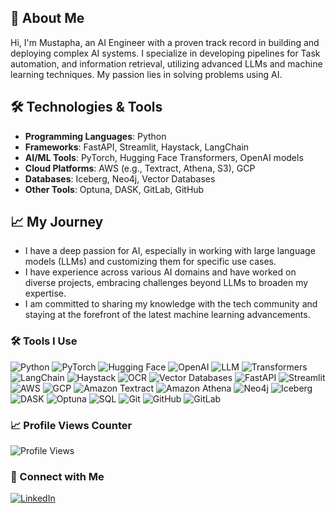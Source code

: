 ## 👋 About Me
Hi, I'm Mustapha, an AI Engineer with a proven track record in building and deploying complex AI systems. I specialize in developing  pipelines for Task automation, and information retrieval, utilizing advanced LLMs and machine learning techniques. My passion lies in solving problems using AI.


## 🛠️ Technologies & Tools
- **Programming Languages**: Python
- **Frameworks**: FastAPI, Streamlit, Haystack, LangChain
- **AI/ML Tools**: PyTorch, Hugging Face Transformers, OpenAI models
- **Cloud Platforms**: AWS (e.g., Textract, Athena, S3), GCP
- **Databases**: Iceberg, Neo4j, Vector Databases
- **Other Tools**: Optuna, DASK, GitLab, GitHub

## 📈 My Journey
- I have a deep passion for AI, especially in working with large language models (LLMs) and customizing them for specific use cases.
- I have experience across various AI domains and have worked on diverse projects, embracing challenges beyond LLMs to broaden my expertise.
- I am committed to sharing my knowledge with the tech community and staying at the forefront of the latest machine learning advancements.


### 🛠️ Tools I Use
![Python](https://img.shields.io/badge/Python-3776AB?style=flat&logo=python&logoColor=white)
![PyTorch](https://img.shields.io/badge/PyTorch-EE4C2C?style=flat&logo=pytorch&logoColor=white)
![Hugging Face](https://img.shields.io/badge/HuggingFace-FCC624?style=flat&logo=huggingface&logoColor=black)
![OpenAI](https://img.shields.io/badge/OpenAI-412991?style=flat&logo=openai&logoColor=white)
![LLM](https://img.shields.io/badge/LLM-blue?style=flat)
![Transformers](https://img.shields.io/badge/Transformers-FF9900?style=flat)
![LangChain](https://img.shields.io/badge/LangChain-FF9933?style=flat)
![Haystack](https://img.shields.io/badge/Haystack-4A90E2?style=flat)
![OCR](https://img.shields.io/badge/OCR-gray?style=flat)
![Vector Databases](https://img.shields.io/badge/Vector%20Databases-green?style=flat)
![FastAPI](https://img.shields.io/badge/FastAPI-009688?style=flat&logo=fastapi&logoColor=white)
![Streamlit](https://img.shields.io/badge/Streamlit-FF4B4B?style=flat&logo=streamlit&logoColor=white)
![AWS](https://img.shields.io/badge/AWS-232F3E?style=flat&logo=amazon-aws&logoColor=white)
![GCP](https://img.shields.io/badge/GCP-4285F4?style=flat&logo=google-cloud&logoColor=white)
![Amazon Textract](https://img.shields.io/badge/Amazon%20Textract-FF9900?style=flat)
![Amazon Athena](https://img.shields.io/badge/Amazon%20Athena-232F3E?style=flat&logo=amazon-aws&logoColor=white)
![Neo4j](https://img.shields.io/badge/Neo4j-008CC1?style=flat&logo=neo4j&logoColor=white)
![Iceberg](https://img.shields.io/badge/Iceberg-blue?style=flat)
![DASK](https://img.shields.io/badge/DASK-4A90E2?style=flat)
![Optuna](https://img.shields.io/badge/Optuna-3E3A40?style=flat)
![SQL](https://img.shields.io/badge/SQL-CC2927?style=flat&logo=postgresql&logoColor=white)
![Git](https://img.shields.io/badge/Git-F05032?style=flat&logo=git&logoColor=white)
![GitHub](https://img.shields.io/badge/GitHub-181717?style=flat&logo=github&logoColor=white)
![GitLab](https://img.shields.io/badge/GitLab-FCA121?style=flat&logo=gitlab&logoColor=white)

### 📈 Profile Views Counter
![Profile Views](https://komarev.com/ghpvc/?username=mustaphabenhajm&color=blue)

### 🔗 Connect with Me
[![LinkedIn](https://img.shields.io/badge/-LinkedIn-blue?style=flat&logo=linkedin&logoColor=white)](https://www.linkedin.com/in/mustaphabenhajm)
